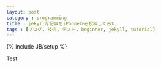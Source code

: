 ```yaml
---
layout: post
category : programming
title : jekyllな記事をiPhoneから投稿してみた
tags : [ブログ, 技術, テスト, beginner, jekyll, tutorial]
---
```

{% include JB/setup %}

Test
